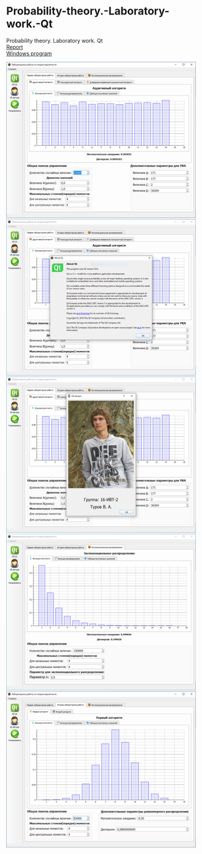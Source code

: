 # Probability-theory.-Laboratory-work.-Qt
Probability theory. Laboratory work. Qt
</br>
[Report](https://disk.yandex.ru/i/58xUeDsQtDTAtQ)
</br>
[Windows program](https://disk.yandex.ru/d/3Ac4bKyj3Pm5s9)

![Examples programm](img/doc/1.PNG)
![Examples programm](img/doc/2.PNG)
![Examples programm](img/doc/3.PNG)
![Examples programm](img/doc/4.PNG)
![Examples programm](img/doc/5.PNG)
